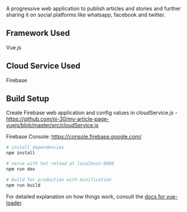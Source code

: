 A progressive web application to publish articles and stories and further sharing it on social platforms like whatsapp, facebook and twitter.

## Framework Used
Vue.js

## Cloud Service Used
Firebase

## Build Setup

Create Firebase web application and config values in cloudService.js  - https://github.com/ni-30/my-article-page-vuejs/blob/master/src/cloudService.js

Firebase Console: https://console.firebase.google.com/

``` bash
# install dependencies
npm install

# serve with hot reload at localhost:8080
npm run dev

# build for production with minification
npm run build
```

For detailed explanation on how things work, consult the [docs for vue-loader](http://vuejs.github.io/vue-loader).
